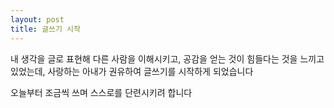 ```yaml
---
layout: post
title: 글쓰기 시작
---
```


내 생각을 글로 표현해 다른 사람을 이해시키고, 공감을 얻는 것이 힘들다는 것을 느끼고 있었는데, 사랑하는 아내가 권유하여 글쓰기를 시작하게 되었습니다

오늘부터 조금씩 쓰며 스스로를 단련시키려 합니다
